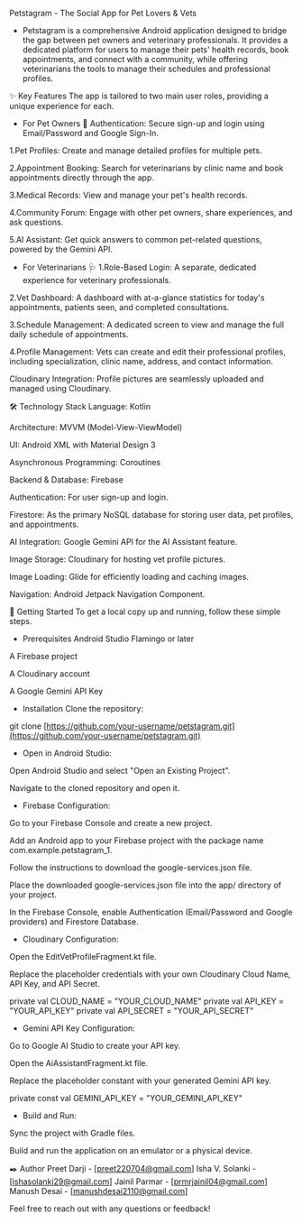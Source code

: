 Petstagram - The Social App for Pet Lovers & Vets

- Petstagram is a comprehensive Android application designed to bridge the gap between pet owners and veterinary professionals. It provides a dedicated platform for users to manage their pets' health records, book appointments, and connect with a community, while offering veterinarians the tools to manage their schedules and professional profiles.

✨ Key Features
The app is tailored to two main user roles, providing a unique experience for each.

- For Pet Owners 🐾
Authentication: Secure sign-up and login using Email/Password and Google Sign-In.

1.Pet Profiles: Create and manage detailed profiles for multiple pets.

2.Appointment Booking: Search for veterinarians by clinic name and book appointments directly through the app.

3.Medical Records: View and manage your pet's health records.

4.Community Forum: Engage with other pet owners, share experiences, and ask questions.

5.AI Assistant: Get quick answers to common pet-related questions, powered by the Gemini API.

- For Veterinarians 🩺
1.Role-Based Login: A separate, dedicated experience for veterinary professionals.

2.Vet Dashboard: A dashboard with at-a-glance statistics for today's appointments, patients seen, and completed consultations.

3.Schedule Management: A dedicated screen to view and manage the full daily schedule of appointments.

4.Profile Management: Vets can create and edit their professional profiles, including specialization, clinic name, address, and contact information.

Cloudinary Integration: Profile pictures are seamlessly uploaded and managed using Cloudinary.

🛠️ Technology Stack
Language: Kotlin

Architecture: MVVM (Model-View-ViewModel)

UI: Android XML with Material Design 3

Asynchronous Programming: Coroutines

Backend & Database: Firebase

Authentication: For user sign-up and login.

Firestore: As the primary NoSQL database for storing user data, pet profiles, and appointments.

AI Integration: Google Gemini API for the AI Assistant feature.

Image Storage: Cloudinary for hosting vet profile pictures.

Image Loading: Glide for efficiently loading and caching images.

Navigation: Android Jetpack Navigation Component.

🚀 Getting Started
To get a local copy up and running, follow these simple steps.

- Prerequisites
Android Studio Flamingo or later

A Firebase project

A Cloudinary account

A Google Gemini API Key

- Installation
Clone the repository:

git clone [https://github.com/your-username/petstagram.git](https://github.com/your-username/petstagram.git)

- Open in Android Studio:

Open Android Studio and select "Open an Existing Project".

Navigate to the cloned repository and open it.

- Firebase Configuration:

Go to your Firebase Console and create a new project.

Add an Android app to your Firebase project with the package name com.example.petstagram_1.

Follow the instructions to download the google-services.json file.

Place the downloaded google-services.json file into the app/ directory of your project.

In the Firebase Console, enable Authentication (Email/Password and Google providers) and Firestore Database.

- Cloudinary Configuration:

Open the EditVetProfileFragment.kt file.

Replace the placeholder credentials with your own Cloudinary Cloud Name, API Key, and API Secret.

private val CLOUD_NAME = "YOUR_CLOUD_NAME"
private val API_KEY = "YOUR_API_KEY"
private val API_SECRET = "YOUR_API_SECRET"

- Gemini API Key Configuration:

Go to Google AI Studio to create your API key.

Open the AiAssistantFragment.kt file.

Replace the placeholder constant with your generated Gemini API key.

private const val GEMINI_API_KEY = "YOUR_GEMINI_API_KEY"

- Build and Run:

Sync the project with Gradle files.

Build and run the application on an emulator or a physical device.

✒️ Author
Preet Darji - [preet220704@gmail.com]
Isha V. Solanki - [ishasolanki29@gmail.com]
Jainil Parmar - [prmrjainil04@gmail.com]
Manush Desai - [manushdesai2110@gmail.com]

Feel free to reach out with any questions or feedback!
